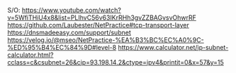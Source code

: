 S/O: https://www.youtube.com/watch?v=5WfiTHiU4x8&list=PLIhvC56v63IKrRHh3gvZZBAGvsvOhwrRF https://github.com/Laubester/NetPractice#tcp-transport-layer
https://dnsmadeeasy.com/support/subnet
https://velog.io/@mseo/NetPractice-%EA%B3%BC%EC%A0%9C-%ED%95%B4%EC%84%9D#level-8
https://www.calculator.net/ip-subnet-calculator.html?cclass=c&csubnet=26&cip=93.198.14.2&ctype=ipv4&printit=0&x=57&y=15
